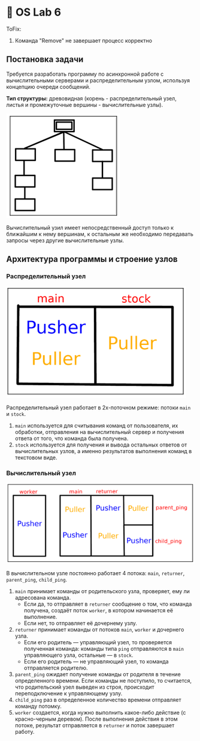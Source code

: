 # :rotating_light: OS Lab 6

ToFix:
1. Команда "Remove" не завершает процесс корректно

## Постановка задачи
Требуется разработать программу по асинхронной работе с вычислительными серверами и распределительным узлом, используя концепцию очереди сообщений.

**Тип структуры:** древовидная (корень - распределительный узел, листья и промежуточные вершины - вычислительные узлы).

![Структура](https://github.com/devepodete/os_labs/blob/main/lab6/doc/%D0%A1%D1%82%D1%80%D1%83%D0%BA%D1%82%D1%83%D1%80%D0%B0.png)

Вычислительный узил имеет непосредственный доступ только к ближайшим к нему вершинам, к остальным же необходимо передавать запросы через другие вычислительные узлы.

## Архитектура программы и строение узлов

### Распределительный узел
![Распределительный узел](https://github.com/devepodete/os_labs/blob/main/lab6/doc/%D0%A0%D0%B0%D1%81%D0%BF%D1%80%D0%B5%D0%B4%D0%B5%D0%BB%D0%B8%D1%82%D0%B5%D0%BB%D1%8C%D0%BD%D1%8B%D0%B9%20%D1%83%D0%B7%D0%B5%D0%BB.png)

Распределительный узел работает в 2х-поточном режиме: потоки ```main``` и ```stock```.
1. ```main``` используется для считывания команд от пользователя, их обработки, отправления на вычислительный сервер и получения ответа от того, что команда была получена.
2. ```stock``` используется для получения и вывода остальных ответов от вычислительных узлов, а именно результатов выполнения команд в текстовом виде.

### Вычислительный узел
![Вычислительный узел](https://github.com/devepodete/os_labs/blob/main/lab6/doc/%D0%92%D1%8B%D1%87%D0%B8%D1%81%D0%BB%D0%B8%D1%82%D0%B5%D0%BB%D1%8C%D0%BD%D1%8B%D0%B9%20%D1%83%D0%B7%D0%B5%D0%BB.png)

В вычислительном узле постоянно работает 4 потока: ```main```, ```returner```, ```parent_ping```, ```child_ping```.

1. ```main``` принимает команды от родительского узла, проверяет, ему ли адресована команда.
    * Если да, то отправляет в ```returner``` сообщение о том, что команда получена, создаёт поток ```worker```, в котором начинается её выполнение.
    * Если нет, то отправляет её дочернему узлу.
2. ```returner``` принимает команды от потоков ```main```, ```worker``` и дочернего узла.
    * Если его родитель — управляющий узел, то проверяется полученная команда: команды типа ```ping``` отправляются в ```main``` управляющего узла, остальные — в ```stock```.
    * Если его родитель — не управляющий узел, то команда отправляется родителю.
3. ```parent_ping``` ожидает получение команды от родителя в течение определенного времени. Если команды не поступило, то считается, что родительский узел выведен из строя, происходит переподключение к управляющему узлу.
4. ```child_ping``` раз в определенное количество времени отправляет команду потомку.
5. ```worker``` создается, когда нужно выполнить какое-либо действие (с красно-черным деревом). После выполнения действия в этом потоке, результат отправляется в ```returner``` и поток завершает работу.
